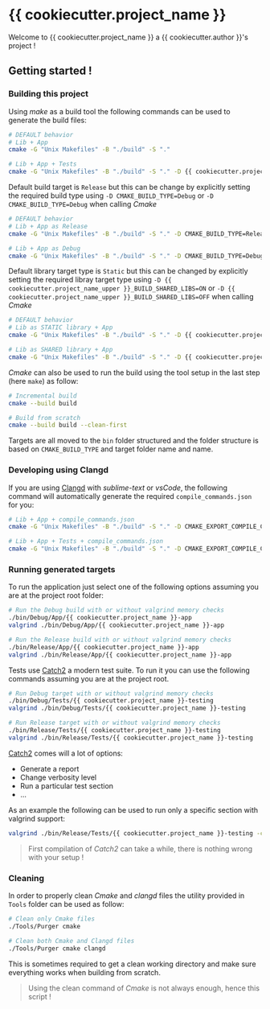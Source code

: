 # {{ cookiecutter.project_name }}

Welcome to {{ cookiecutter.project_name }}  a {{ cookiecutter.author }}'s project !

## Getting started !
### Building this project
Using *make* as a build tool the following commands can be used to generate the build files:
```bash
# DEFAULT behavior
# Lib + App
cmake -G "Unix Makefiles" -B "./build" -S "."

# Lib + App + Tests
cmake -G "Unix Makefiles" -B "./build" -S "." -D {{ cookiecutter.project_name_upper }}_BUILD_TESTING=ON
```

Default build target is `Release` but this can be change by explicitly setting the required build type using `-D CMAKE_BUILD_TYPE=Debug` or `-D CMAKE_BUILD_TYPE=Debug` when calling *Cmake*
```bash
# DEFAULT behavior
# Lib + App as Release
cmake -G "Unix Makefiles" -B "./build" -S "." -D CMAKE_BUILD_TYPE=Release

# Lib + App as Debug
cmake -G "Unix Makefiles" -B "./build" -S "." -D CMAKE_BUILD_TYPE=Debug
```

Default library target type is `Static` but this can be changed by explicitly setting the required libray target type using `-D {{ cookiecutter.project_name_upper }}_BUILD_SHARED_LIBS=ON` or `-D {{ cookiecutter.project_name_upper }}_BUILD_SHARED_LIBS=OFF` when calling *Cmake*
```bash
# DEFAULT behavior
# Lib as STATIC library + App
cmake -G "Unix Makefiles" -B "./build" -S "." -D {{ cookiecutter.project_name_upper }}_BUILD_SHARED_LIBS=OFF

# Lib as SHARED library + App
cmake -G "Unix Makefiles" -B "./build" -S "." -D {{ cookiecutter.project_name_upper }}_BUILD_SHARED_LIBS=ON
```


*Cmake* can also be used to run the build using the tool setup in the last step (here `make`) as follow:
```bash
# Incremental build
cmake --build build

# Build from scratch
cmake --build build --clean-first
```



Targets are all moved to the `bin` folder structured and the folder structure is based on `CMAKE_BUILD_TYPE` and target folder name and name.

### Developing using Clangd
If you are using [Clangd](https://clangd.llvm.org/) with *sublime-text* or *vsCode*, the following command will automatically generate the required `compile_commands.json` for you:
```bash
# Lib + App + compile_commands.json
cmake -G "Unix Makefiles" -B "./build" -S "." -D CMAKE_EXPORT_COMPILE_COMMANDS=ON -D {{ cookiecutter.project_name_upper }}_BUILD_TESTING=OFF && compdb -p ./build list > compile_commands.json && cp compile_commands.json ./build/compile_commands.json

# Lib + App + Tests + compile_commands.json
cmake -G "Unix Makefiles" -B "./build" -S "." -D CMAKE_EXPORT_COMPILE_COMMANDS=ON -D {{ cookiecutter.project_name_upper }}_BUILD_TESTING=ON && compdb -p ./build list > compile_commands.json && cp compile_commands.json ./build/compile_commands.json
```


### Running generated targets
To run the application just select one of the following options assuming you are at the project root folder:
```bash
# Run the Debug build with or without valgrind memory checks
./bin/Debug/App/{{ cookiecutter.project_name }}-app
valgrind ./bin/Debug/App/{{ cookiecutter.project_name }}-app

# Run the Release build with or without valgrind memory checks
./bin/Release/App/{{ cookiecutter.project_name }}-app
valgrind ./bin/Release/App/{{ cookiecutter.project_name }}-app
```

Tests use [Catch2](https://github.com/catchorg/Catch2) a modern test suite. To run it you can use the following commands assuming you are at the project root.

```bash
# Run Debug target with or without valgrind memory checks
./bin/Debug/Tests/{{ cookiecutter.project_name }}-testing
valgrind ./bin/Debug/Tests/{{ cookiecutter.project_name }}-testing

# Run Release target with or without valgrind memory checks
./bin/Release/Tests/{{ cookiecutter.project_name }}-testing
valgrind ./bin/Release/Tests/{{ cookiecutter.project_name }}-testing
```

[Catch2](https://github.com/catchorg/Catch2) comes will a lot of options:
  - Generate a report
  - Change verbosity level
  - Run a particular test section
  - ...

As an example the following can be used to run only a specific section with valgrind support:
```bash
valgrind ./bin/Release/Tests/{{ cookiecutter.project_name }}-testing -c <Name_of_section>
```

> First compilation of *Catch2* can take a while, there is nothing wrong with your setup !

### Cleaning
In order to properly clean *Cmake* and *clangd* files the utility provided in `Tools` folder can be used as follow:
```bash
# Clean only Cmake files
./Tools/Purger cmake

# Clean both Cmake and Clangd files
./Tools/Purger cmake clangd
```

This is sometimes required to get a clean working directory and make sure everything works when building from scratch.

> Using the clean command of *Cmake* is not always enough, hence this script !
